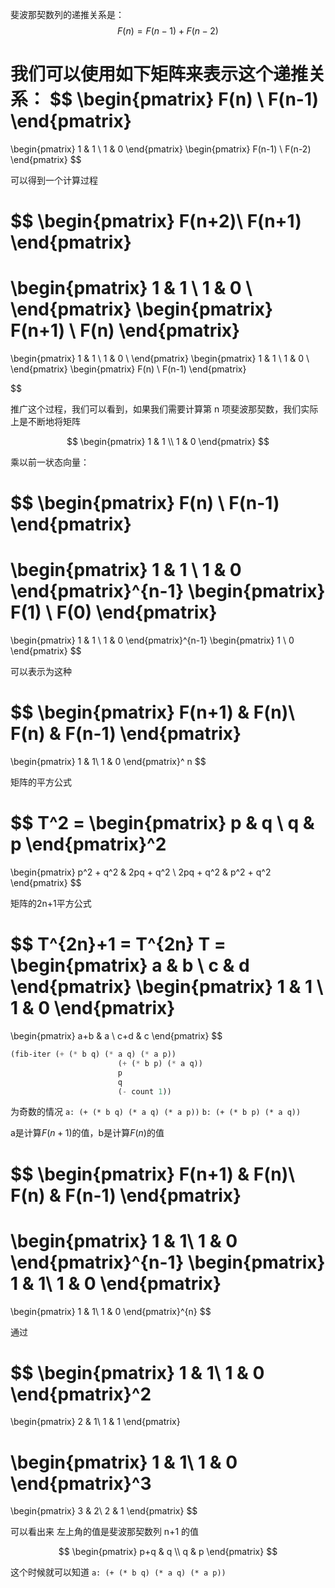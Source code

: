 斐波那契数列的递推关系是：
$$
F(n) = F(n-1) + F(n-2)
$$

我们可以使用如下矩阵来表示这个递推关系：
$$
\begin{pmatrix}
F(n) \\
F(n-1)
\end{pmatrix}
=
\begin{pmatrix}
1 & 1 \\
1 & 0
\end{pmatrix}
\begin{pmatrix}
F(n-1) \\
F(n-2)
\end{pmatrix}
$$

可以得到一个计算过程

$$
\begin{pmatrix}
F(n+2)\\
F(n+1)
\end{pmatrix}
=
\begin{pmatrix}
1 & 1 \\
1 & 0 \\
\end{pmatrix}
\begin{pmatrix}
F(n+1) \\
F(n)
\end{pmatrix}
=
\begin{pmatrix}
1 & 1 \\
1 & 0 \\
\end{pmatrix}
\begin{pmatrix}
1 & 1 \\
1 & 0 \\
\end{pmatrix}
\begin{pmatrix}
F(n) \\
F(n-1)
\end{pmatrix}

$$

推广这个过程，我们可以看到，如果我们需要计算第 n 项斐波那契数，我们实际上是不断地将矩阵 

$$
\begin{pmatrix}
1 & 1 \\ 1 & 0
\end{pmatrix}
$$

乘以前一状态向量：

$$
\begin{pmatrix}
F(n) \\
F(n-1)
\end{pmatrix} 
=
\begin{pmatrix}
1 & 1 \\
1 & 0
\end{pmatrix}^{n-1}
\begin{pmatrix}
F(1) \\
F(0)
\end{pmatrix} 
=
\begin{pmatrix}
1 & 1 \\
1 & 0
\end{pmatrix}^{n-1}
\begin{pmatrix}
1 \\
0
\end{pmatrix}
$$

可以表示为这种

$$
\begin{pmatrix}
F(n+1) & F(n)\\
F(n) & F(n-1)
\end{pmatrix}
=
\begin{pmatrix}
1 & 1\\
1 & 0 
\end{pmatrix}^ n
$$

矩阵的平方公式

$$
T^2 = 
\begin{pmatrix}
p & q \\
q & p 
\end{pmatrix}^2 
= 
\begin{pmatrix}
p^2 + q^2 & 2pq + q^2 \\
2pq + q^2 & p^2 + q^2 
\end{pmatrix}
$$

矩阵的2n+1平方公式

$$
T^{2n}+1 = 
T^{2n} T =
\begin{pmatrix}
a & b \\ c & d
\end{pmatrix}
\begin{pmatrix}
1 & 1 \\ 1 & 0
\end{pmatrix}
=
\begin{pmatrix}
a+b & a \\ c+d & c
\end{pmatrix}
$$

```scheme
(fib-iter (+ (* b q) (* a q) (* a p))
                        (+ (* b p) (* a q))
                        p
                        q
                        (- count 1))
```

为奇数的情况 
`a: (+ (* b q) (* a q) (* a p))`
`b: (+ (* b p) (* a q))`

a是计算$F(n+1)$的值，b是计算$F(n)$的值

$$
\begin{pmatrix}
F(n+1) & F(n)\\
F(n) & F(n-1)
\end{pmatrix}
=
\begin{pmatrix}
1 & 1\\
1 & 0
\end{pmatrix}^{n-1}
\begin{pmatrix}
1 & 1\\
1 & 0
\end{pmatrix}
=
\begin{pmatrix}
1 & 1\\
1 & 0
\end{pmatrix}^{n}
$$

通过

$$
\begin{pmatrix}
1 & 1\\
1 & 0
\end{pmatrix}^2
=
\begin{pmatrix}
2 & 1\\
1 & 1
\end{pmatrix}

\begin{pmatrix}
1 & 1\\
1 & 0
\end{pmatrix}^3
=
\begin{pmatrix}
3 & 2\\
2 & 1
\end{pmatrix}
$$

可以看出来 左上角的值是斐波那契数列 n+1 的值

$$
\begin{pmatrix}
p+q & q \\
q & p
\end{pmatrix}
$$


这个时候就可以知道
`a: (+ (* b q) (* a q) (* a p))`



